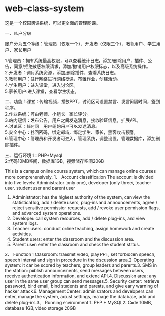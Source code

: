 # web-class-system


这是一个校园网课系统，可以更全面的管理网课。

一、账户分级

账户分为五个等级：管理员（仅限一个）、开发者（仅限三个）、教师用户、学生用户、家长用户

1.管理员：拥有系统最高权限，可以查看统计日志，添加/删除用户、插件、公告，同意/拒绝敏感权限请求，添加/撤销用户权限标志，以及高级系统操作。
<br>2.开发者：调用系统资源，添加/删除插件，查看系统日志。
<br>3.教师用户：进行网络进行网络授课，布置作业，创建活动。
<br>4.学生用户：进入课堂，进入讨论区。
<br>5.家长用户:进入课堂，查看学生状态。

二、功能
1.课堂：传输视频，播放PPT，讨论区可设置禁言、发言间隔时间，签到程序。
<br>2.作业系统：可由老师、小组长、家长评分。
<br>3.站内短信：发布公告，用户之间发送消息，接收验证信息，扩展API。
<br>4.讨论区：任何同一用户组的用户可以发送消息。
<br>5.安全中心：找回密码，绑定邮箱，绑定学生、家长，黑客攻击预警。
<br>6.管理中心：管理员和开发者可进入，管理系统，调整设置，管理数据库，添加删除插件。

三、运行环境
1：PHP+Mysql
<br>2:代码10MB空间，数据库1GB，视频储存空间20GB

This is a campus online course system, which can manage online courses more comprehensively.
1、 Account classification
The account is divided into five levels: Administrator (only one), developer (only three), teacher user, student user and parent user
1. Administrator: has the highest authority of the system, can view the statistical log, add / delete users, plug-ins and announcements, agree / reject sensitive permission requests, add / revoke user permission flags, and advanced system operations.
2. Developer: call system resources, add / delete plug-ins, and view system logs.
3. Teacher users: conduct online teaching, assign homework and create activities.
4. Student users: enter the classroom and the discussion area.
5. Parent user: enter the classroom and check the student status.

2、 Function 1 Classroom: transmit video, play PPT, set forbidden speech, speech interval and sign in procedure in the discussion area.2. Operating system: it can be scored by teachers, group leaders and parents.3. SMS in the station: publish announcements, send messages between users, receive authentication information, and extend API.4. Discussion area: any user in the same user group can send messages.5. Security center: retrieve password, bind email, bind students and parents, and give early warning of hacker attack.6. Management Center: administrators and developers can enter, manage the system, adjust settings, manage the database, add and delete plug-ins.3、 Running environment 1: PHP + MySQL2: Code 10MB, database 1GB, video storage 20GB
